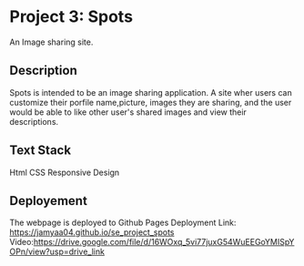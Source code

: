 # Project 3: Spots
An Image sharing site.

## Description
Spots is intended to be an image sharing application. A site wher users can customize their porfile name,picture, images they are sharing, and the user would be able to like other user's shared images and view their descriptions. 

## Text Stack
Html
CSS
Responsive Design

## Deployement
The webpage is deployed to Github Pages
  Deployment Link: https://jamyaa04.github.io/se_project_spots
  Video:https://drive.google.com/file/d/16WOxq_5vi77juxG54WuEEGoYMISpYOPn/view?usp=drive_link